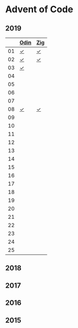 # Advent of Code

## 2019

[odin]: http://odin-lang.org/
[zig]: https://ziglang.org/

|    |  [Odin][odin]  |   [Zig][zig]  |
|----|----------------|---------------|
| 01 | [✓][19d01odin] | [✓][19d01zig] |
| 02 | [✓][19d02odin] | [✓][19d02zig] |
| 03 | [✓][19d03odin] |               |
| 04 |                |               |
| 05 |                |               |
| 06 |                |               |
| 07 |                |               |
| 08 | [✓][19d08odin] | [✓][19d08zig] |
| 09 |                |               |
| 10 |                |               |
| 11 |                |               |
| 12 |                |               |
| 13 |                |               |
| 14 |                |               |
| 15 |                |               |
| 16 |                |               |
| 17 |                |               |
| 18 |                |               |
| 19 |                |               |
| 20 |                |               |
| 21 |                |               |
| 22 |                |               |
| 23 |                |               |
| 24 |                |               |
| 25 |                |               |

[19d01odin]: https://github.com/oskarnp/advent-of-code/blob/master/2019/lang-odin/day01.odin
[19d02odin]: https://github.com/oskarnp/advent-of-code/blob/master/2019/lang-odin/day02.odin
[19d03odin]: https://github.com/oskarnp/advent-of-code/blob/master/2019/lang-odin/day03.odin
[19d08odin]: https://github.com/oskarnp/advent-of-code/blob/master/2019/lang-odin/day08.odin
[19d01zig]: https://github.com/oskarnp/advent-of-code/blob/master/2019/lang-zig/day01.zig
[19d02zig]: https://github.com/oskarnp/advent-of-code/blob/master/2019/lang-zig/day02.zig
[19d08zig]: https://github.com/oskarnp/advent-of-code/blob/master/2019/lang-zig/day08.zig

## 2018
## 2017
## 2016
## 2015
